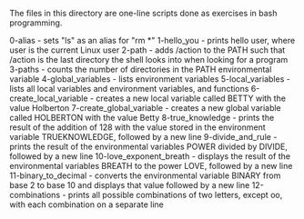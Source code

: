 The files in this directory are one-line scripts done as exercises in bash programming.

0-alias - sets "ls" as an alias for "rm *"
1-hello_you - prints hello user, where user is the current Linux user
2-path - adds /action to the PATH such that /action is the last directory the shell looks into when looking for a program
3-paths - counts the number of directories in the PATH environmental variable
4-global_variables - lists environment variables
5-local_variables - lists all local variables and environment variables, and functions
6-create_local_variable - creates a new local variable called BETTY with the value Holberton
7-create_global_variable - creates a new global variable called HOLBERTON with the value Betty
8-true_knowledge - prints the result of the addition of 128 with the value stored in the environment variable TRUEKNOWLEDGE, followed by a new line
9-divide_and_rule - prints the result of the environmental variables POWER divided by DIVIDE, followed by a new line
10-love_exponent_breath - displays the result of the environmental variables BREATH to the power LOVE, followed by a new line
11-binary_to_decimal - converts the environmental variable BINARY from base 2 to base 10 and displays that value followed by a new line
12-combinations - prints all possible combinations of two letters, except oo, with each combination on a separate line